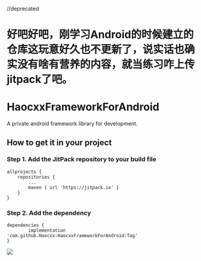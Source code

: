 //deprecated  
# 好吧好吧，刚学习Android的时候建立的仓库这玩意好久也不更新了，说实话也确实没有啥有营养的内容，就当练习咋上传jitpack了吧。
  
   
# HaocxxFrameworkForAndroid
A private android framework library for development.
## How to get it in your project
### Step 1. Add the JitPack repository to your build file
	allprojects {
		repositories {
			...
			maven { url 'https://jitpack.io' }
		}
	}
### Step 2. Add the dependency
	dependencies {
	        implementation 'com.github.Haocxx:HaocxxFrameworkForAndroid:Tag'
	}

[![](https://jitpack.io/v/Haocxx/HaocxxFrameworkForAndroid.svg)](https://jitpack.io/#Haocxx/HaocxxFrameworkForAndroid)
